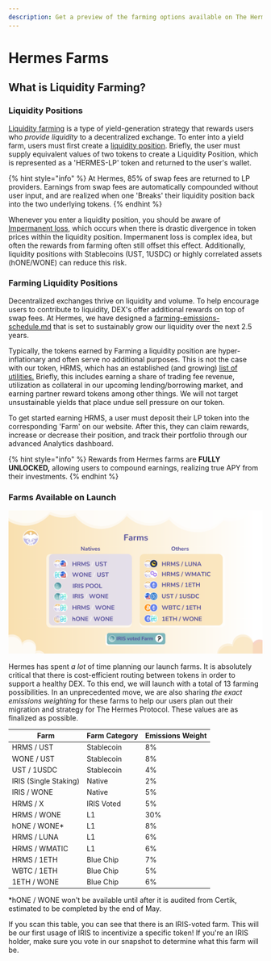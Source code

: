 ```yaml
---
description: Get a preview of the farming options available on The Hermes Protocol
---
```


# Hermes Farms

## What is Liquidity Farming?

### Liquidity Positions

[Liquidity farming](https://wiki.hermesdefi.io/index.php?title=Introduction\_To\_DeFi#Yield\_Farming) is a type of yield-generation strategy that rewards users who _provide liquidity_ to a decentralized exchange. To enter into a yield farm, users must first create a [liquidity position](https://wiki.hermesdefi.io/index.php?title=How\_To\_Create\_an\_LP\_Pair). Briefly, the user must supply equivalent values of two tokens to create a Liquidity Position, which is represented as a 'HERMES-LP' token and returned to the user's wallet.&#x20;

{% hint style="info" %}
At Hermes, 85% of swap fees are returned to LP providers. Earnings from swap fees are automatically compounded without user input, and are realized when one 'Breaks' their liquidity position back into the two underlying tokens.
{% endhint %}

Whenever you enter a liquidity position, you should be aware of [Impermanent loss](https://wiki.hermesdefi.io/index.php?title=Introduction\_To\_DeFi#Impermanent\_Loss), which occurs when there is drastic divergence in token prices within the liquidity position. Impermanent loss is complex idea, but often the rewards from farming often still offset this effect. Additionally, liquidity positions with Stablecoins (UST, 1USDC) or highly correlated assets (hONE/WONE) can reduce this risk.

### Farming Liquidity Positions

Decentralized exchanges thrive on liquidity and volume. To help encourage users to contribute to liquidity, DEX's offer additional rewards on top of swap fees. At Hermes, we have designed a  [farming-emissions-schedule.md](../tokenomics/farming-emissions-schedule.md "mention") that is set to sustainably grow our liquidity over the next 2.5 years.&#x20;

Typically, the tokens earned by Farming a liquidity position are hyper-inflationary and often serve no additional purposes. This is not the case with our token, HRMS, which has an established (and growing) [list of utilities.](../tokenomics/tokens-iris-plts-and-hrms.md#usdhrms-utility-and-ecosystem) Briefly, this includes earning a share of trading fee revenue, utilization as collateral in our upcoming lending/borrowing market, and earning partner reward tokens among other things. We will not target unsustainable yields that place undue sell pressure on our token.&#x20;

To get started earning HRMS, a user must deposit their LP token into the corresponding 'Farm' on our website. After this, they can claim rewards, increase or decrease their position, and track their portfolio through our advanced Analytics dashboard.

{% hint style="info" %}
Rewards from Hermes farms are **FULLY UNLOCKED,** allowing users to compound earnings, realizing true APY from their investments.
{% endhint %}

### Farms Available on Launch

![The launch farms for The Hermes Protocol](<../.gitbook/assets/Farm List.png>)

Hermes has spent _a lot_ of time planning our launch farms. It is absolutely critical that there is cost-efficient routing between tokens in order to support a healthy DEX. To this end, we will launch with a total of 13 farming possibilities. In an unprecedented move, we are also sharing _the exact emissions weighting_ for these farms to help our users plan out their migration and strategy for The Hermes Protocol. These values are as finalized as possible.

| Farm                  | Farm Category | Emissions Weight |
| --------------------- | ------------- | ---------------- |
| HRMS / UST            | Stablecoin    | 8%               |
| WONE / UST            | Stablecoin    | 8%               |
| UST / 1USDC           | Stablecoin    | 4%               |
| IRIS (Single Staking) | Native        | 2%               |
| IRIS / WONE           | Native        | 5%               |
| HRMS / X              | IRIS Voted    | 5%               |
| HRMS / WONE           | L1            | 30%              |
| hONE / WONE\*         | L1            | 8%               |
| HRMS / LUNA           | L1            | 6%               |
| HRMS / WMATIC         | L1            | 6%               |
| HRMS / 1ETH           | Blue Chip     | 7%               |
| WBTC / 1ETH           | Blue Chip     | 5%               |
| 1ETH / WONE           | Blue Chip     | 6%               |

\*hONE / WONE won't be available until after it is audited from Certik, estimated to be completed by the end of May.

If you scan this table, you can see that there is an IRIS-voted farm. This will be our first usage of IRIS to incentivize a specific token! If you're an IRIS holder, make sure you vote in our snapshot to determine what this farm will be.
